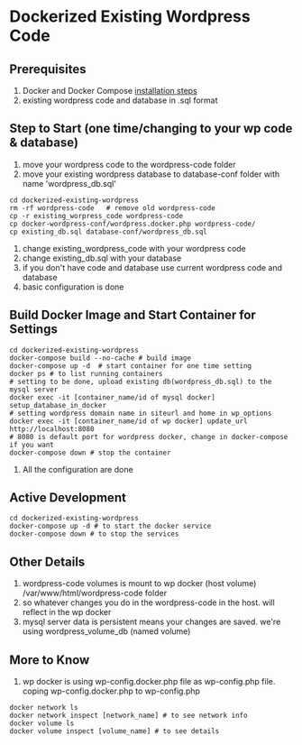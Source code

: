 # Dockerized Existing Wordpress Code

## Prerequisites
1. Docker and Docker Compose [installation steps](!https://docs.docker.com/compose/install/)
1. existing wordpress code and database in .sql format

## Step to Start (one time/changing to your wp code & database)
1. move your wordpress code to the wordpress-code folder
1. move your existing wordpress database to database-conf folder with name 'wordpress_db.sql'

```shell
cd dockerized-existing-wordpress
rm -rf wordpress-code   # remove old wordpress-code
cp -r existing_worpress_code wordpress-code 
cp docker-wordpress-conf/wordpress.docker.php wordpress-code/
cp existing_db.sql database-conf/wordpress_db.sql
```
1. change existing_wordpress_code with your wordpress code
1. change existing_db.sql with your database
1. if you don't have code and database use current wordpress code and database
1. basic configuration is done

## Build Docker Image and Start Container for Settings

```shell
cd dockerized-existing-wordpress
docker-compose build --no-cache # build image
docker-compose up -d  # start container for one time setting
docker ps # to list running containers
# setting to be done, upload existing db(wordpress_db.sql) to the mysql server
docker exec -it [container_name/id of mysql docker] setup_database_in_docker
# setting wordpress domain name in siteurl and home in wp_options
docker exec -it [container_name/id of wp docker] update_url http://localhost:8080
# 8080 is default port for wordpress docker, change in docker-compose if you want
docker-compose down # stop the container
```
1. All the configuration are done

## Active Development
```shell
cd dockerized-existing-wordpress
docker-compose up -d # to start the docker service
docker-compose down # to stop the services
```


## Other Details
1. wordpress-code volumes is mount to wp docker (host volume) /var/www/html/wordpress-code folder
1. so whatever changes you do in the wordpress-code in the host. will reflect in the wp docker
1. mysql server data is persistent means your changes are saved. we're using wordpress_volume_db (named volume) 


## More to Know
1. wp docker is using wp-config.docker.php file as wp-config.php file. coping wp-config.docker.php to wp-config.php
```shell
docker network ls 
docker network inspect [network_name] # to see network info
docker volume ls
docker volume inspect [volume_name] # to see details
```
